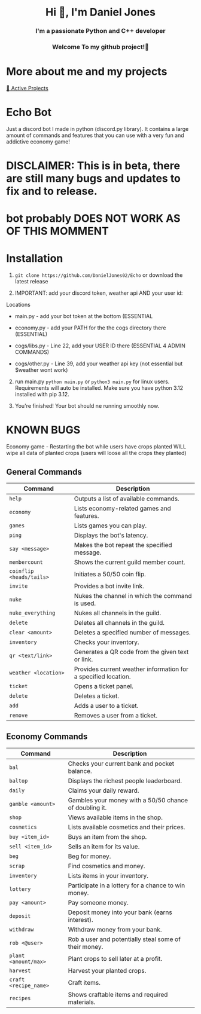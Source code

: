 <h1 align="center">Hi 👋, I'm Daniel Jones</h1>
<h3 align="center">I'm a passionate Python and C++ developer</h3>
<h3 align="center">Welcome To my github project!👋</h3>

# More about me and my projects

[📁 Active Projects](https://github.com/DanielJones02/Active-Projects)

# Echo Bot

Just a discord bot I made in python (discord.py library). It contains a large amount of commands and features that you can use with a very fun and addictive economy game!

# DISCLAIMER: This is in beta, there are still many bugs and updates to fix and to release.

# bot probably DOES NOT WORK AS OF THIS MOMMENT

# Installation

1. `git clone https://github.com/DanielJones02/Echo` or download the latest release

2. IMPORTANT: add your discord token, weather api AND your user id:

Locations
- main.py - add your bot token at the bottom (ESSENTIAL

- economy.py - add your PATH for the the cogs directory there (ESSENTIAL)

- cogs/libs.py - Line 22, add your USER ID there (ESSENTIAL 4 ADMIN COMMANDS)

- cogs/other.py - Line 39, add your weather api key (not essential but $weather wont work)

2. run main.py `python main.py` or `python3 main.py` for linux users. Requirements will auto be installed. Make sure you have python 3.12 installed with pip 3.12.

3. You're finished! Your bot should ne running smoothly now.

# KNOWN BUGS

Economy game - Restarting the bot while users have crops planted WILL wipe all data of planted crops (users will loose all the crops they planted)

## General Commands

| Command                | Description                                   |
|------------------------|-----------------------------------------------|
| `help`                 | Outputs a list of available commands.         |
| `economy`              | Lists economy-related games and features.     |
| `games`                | Lists games you can play.                     |
| `ping`                 | Displays the bot's latency.                   |
| `say <message>`        | Makes the bot repeat the specified message.   |
| `membercount`          | Shows the current guild member count.         |
| `coinflip <heads/tails>` | Initiates a 50/50 coin flip.                 |
| `invite`               | Provides a bot invite link.                   |
| `nuke`                 | Nukes the channel in which the command is used. |
| `nuke_everything`      | Nukes all channels in the guild.              |
| `delete`               | Deletes all channels in the guild.            |
| `clear <amount>`       | Deletes a specified number of messages.       |
| `inventory`            | Checks your inventory.                        |
| `qr <text/link>`       | Generates a QR code from the given text or link. |
| `weather <location>`   | Provides current weather information for a specified location. |
| `ticket`               | Opens a ticket panel.                         |
| `delete`               | Deletes a ticket.                             |
| `add`                  | Adds a user to a ticket.                      |
| `remove`               | Removes a user from a ticket.                 |

## Economy Commands

| Command                  | Description                                           |
|--------------------------|-------------------------------------------------------|
| `bal`                    | Checks your current bank and pocket balance.          |
| `baltop`                 | Displays the richest people leaderboard.              |
| `daily`                  | Claims your daily reward.                             |
| `gamble <amount>`        | Gambles your money with a 50/50 chance of doubling it. |
| `shop`                   | Views available items in the shop.                    |
| `cosmetics`              | Lists available cosmetics and their prices.           |
| `buy <item_id>`          | Buys an item from the shop.                           |
| `sell <item_id>`         | Sells an item for its value.                          |
| `beg`                    | Beg for money.                                        |
| `scrap`                  | Find cosmetics and money.                             |
| `inventory`              | Lists items in your inventory.                        |
| `lottery`                | Participate in a lottery for a chance to win money.   |
| `pay <amount>`           | Pay someone money.                                    |
| `deposit`                | Deposit money into your bank (earns interest).        |
| `withdraw`               | Withdraw money from your bank.                        |
| `rob <@user>`            | Rob a user and potentially steal some of their money. |
| `plant <amount/max>`     | Plant crops to sell later at a profit.                |
| `harvest`                | Harvest your planted crops.                           |
| `craft <recipe_name>`    | Craft items.                                          |
| `recipes`                | Shows craftable items and required materials.         |
